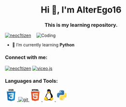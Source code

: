 <!--<p align="center"> <img align="center" alt="Coding" width="400" src="https://media2.giphy.com/media/kQ3FSVoJrkYWk/giphy.gif?cid=ecf05e47k4k9o7hngrkkbutpkylc8tlpdbkxx8tzep0s73ej&rid=giphy.gif&ct=g"> 
</p> -->
<h1 align="center">Hi 👋, I'm AlterEgo16</h1>
<h3 align="center">This is my learning repository.</h3>
<img align="right" alt="Coding" width="400" src="https://media0.giphy.com/media/udK21RQeWtaGQ/giphy.gif?cid=790b76115f861fac098d4a81ebdc927badbf2f082c765e15&rid=giphy.gif&ct=g">

<p align="left"> <a href="https://twitter.com/neoc1tizen" target="blank"><img src="https://img.shields.io/twitter/follow/neoc1tizen?logo=twitter&style=for-the-badge" alt="neoc1tizen" /></a> </p>


- 🌱 I’m currently learning **Python**

<h3 align="left">Connect with me:</h3>
<p align="left">
<a href="https://twitter.com/neoc1tizen" target="blank"><img align="center" src="https://raw.githubusercontent.com/rahuldkjain/github-profile-readme-generator/master/src/images/icons/Social/twitter.svg" alt="neoc1tizen" height="30" width="40" /></a>
<a href="https://instagram.com/viceo.js" target="blank"><img align="center" src="https://raw.githubusercontent.com/rahuldkjain/github-profile-readme-generator/master/src/images/icons/Social/instagram.svg" alt="viceo.js" height="30" width="40" /></a>
</p>

<h3 align="left">Languages and Tools:</h3>
<p align="left"> <a href="https://www.w3schools.com/css/" target="_blank" rel="noreferrer"> <img src="https://raw.githubusercontent.com/devicons/devicon/master/icons/css3/css3-original-wordmark.svg" alt="css3" width="40" height="40"/> </a> <a href="https://git-scm.com/" target="_blank" rel="noreferrer"> <img src="https://www.vectorlogo.zone/logos/git-scm/git-scm-icon.svg" alt="git" width="40" height="40"/> </a> <a href="https://www.w3.org/html/" target="_blank" rel="noreferrer"> <img src="https://raw.githubusercontent.com/devicons/devicon/master/icons/html5/html5-original-wordmark.svg" alt="html5" width="40" height="40"/> </a> <a href="https://www.linux.org/" target="_blank" rel="noreferrer"> <img src="https://raw.githubusercontent.com/devicons/devicon/master/icons/linux/linux-original.svg" alt="linux" width="40" height="40"/> </a> <a href="https://www.python.org" target="_blank" rel="noreferrer"> <img src="https://raw.githubusercontent.com/devicons/devicon/master/icons/python/python-original.svg" alt="python" width="40" height="40"/> </a> <a href="https://www.typescriptlang.org/" target="_blank" rel="noreferrer"> 

